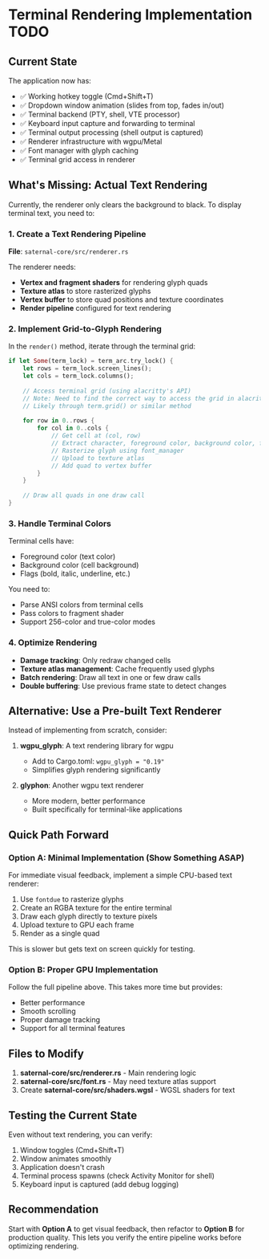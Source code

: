 # Terminal Rendering Implementation TODO

## Current State

The application now has:
- ✅ Working hotkey toggle (Cmd+Shift+T)
- ✅ Dropdown window animation (slides from top, fades in/out)
- ✅ Terminal backend (PTY, shell, VTE processor)
- ✅ Keyboard input capture and forwarding to terminal
- ✅ Terminal output processing (shell output is captured)
- ✅ Renderer infrastructure with wgpu/Metal
- ✅ Font manager with glyph caching
- ✅ Terminal grid access in renderer

## What's Missing: Actual Text Rendering

Currently, the renderer only clears the background to black. To display terminal text, you need to:

### 1. Create a Text Rendering Pipeline

**File**: `saternal-core/src/renderer.rs`

The renderer needs:
- **Vertex and fragment shaders** for rendering glyph quads
- **Texture atlas** to store rasterized glyphs
- **Vertex buffer** to store quad positions and texture coordinates
- **Render pipeline** configured for text rendering

### 2. Implement Grid-to-Glyph Rendering

In the `render()` method, iterate through the terminal grid:

```rust
if let Some(term_lock) = term_arc.try_lock() {
    let rows = term_lock.screen_lines();
    let cols = term_lock.columns();
    
    // Access terminal grid (using alacritty's API)
    // Note: Need to find the correct way to access the grid in alacritty 0.25
    // Likely through term.grid() or similar method
    
    for row in 0..rows {
        for col in 0..cols {
            // Get cell at (col, row)
            // Extract character, foreground color, background color, flags
            // Rasterize glyph using font_manager
            // Upload to texture atlas
            // Add quad to vertex buffer
        }
    }
    
    // Draw all quads in one draw call
}
```

### 3. Handle Terminal Colors

Terminal cells have:
- Foreground color (text color)
- Background color (cell background)
- Flags (bold, italic, underline, etc.)

You need to:
- Parse ANSI colors from terminal cells
- Pass colors to fragment shader
- Support 256-color and true-color modes

### 4. Optimize Rendering

- **Damage tracking**: Only redraw changed cells
- **Texture atlas management**: Cache frequently used glyphs
- **Batch rendering**: Draw all text in one or few draw calls
- **Double buffering**: Use previous frame state to detect changes

## Alternative: Use a Pre-built Text Renderer

Instead of implementing from scratch, consider:

1. **wgpu_glyph**: A text rendering library for wgpu
   - Add to Cargo.toml: `wgpu_glyph = "0.19"`
   - Simplifies glyph rendering significantly

2. **glyphon**: Another wgpu text renderer
   - More modern, better performance
   - Built specifically for terminal-like applications

## Quick Path Forward

### Option A: Minimal Implementation (Show Something ASAP)

For immediate visual feedback, implement a simple CPU-based text renderer:
1. Use `fontdue` to rasterize glyphs
2. Create an RGBA texture for the entire terminal
3. Draw each glyph directly to texture pixels
4. Upload texture to GPU each frame
5. Render as a single quad

This is slower but gets text on screen quickly for testing.

### Option B: Proper GPU Implementation

Follow the full pipeline above. This takes more time but provides:
- Better performance
- Smooth scrolling
- Proper damage tracking
- Support for all terminal features

## Files to Modify

1. **saternal-core/src/renderer.rs** - Main rendering logic
2. **saternal-core/src/font.rs** - May need texture atlas support
3. Create **saternal-core/src/shaders.wgsl** - WGSL shaders for text

## Testing the Current State

Even without text rendering, you can verify:
1. Window toggles (Cmd+Shift+T)
2. Window animates smoothly
3. Application doesn't crash
4. Terminal process spawns (check Activity Monitor for shell)
5. Keyboard input is captured (add debug logging)

## Recommendation

Start with **Option A** to get visual feedback, then refactor to **Option B** for production quality. This lets you verify the entire pipeline works before optimizing rendering.
